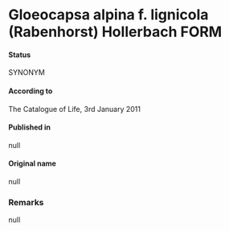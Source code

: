 Gloeocapsa alpina f. lignicola (Rabenhorst) Hollerbach FORM
=======

#### Status
SYNONYM

#### According to
The Catalogue of Life, 3rd January 2011

#### Published in
null

#### Original name
null

### Remarks
null